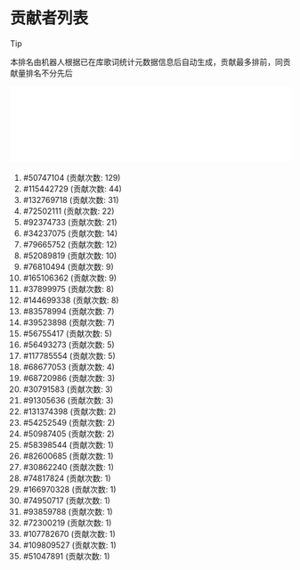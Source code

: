 # 贡献者列表

> [!TIP]
> 本排名由机器人根据已在库歌词统计元数据信息后自动生成，贡献最多排前，同贡献量排名不分先后

![贡献者头像画廊](./CONTRIBUTORS.svg)

1. #50747104 (贡献次数: 129)
2. #115442729 (贡献次数: 44)
3. #132769718 (贡献次数: 31)
4. #72502111 (贡献次数: 22)
5. #92374733 (贡献次数: 21)
6. #34237075 (贡献次数: 14)
7. #79665752 (贡献次数: 12)
8. #52089819 (贡献次数: 10)
9. #76810494 (贡献次数: 9)
10. #165106362 (贡献次数: 9)
11. #37899975 (贡献次数: 8)
12. #144699338 (贡献次数: 8)
13. #83578994 (贡献次数: 7)
14. #39523898 (贡献次数: 7)
15. #56755417 (贡献次数: 5)
16. #56493273 (贡献次数: 5)
17. #117785554 (贡献次数: 5)
18. #68677053 (贡献次数: 4)
19. #68720986 (贡献次数: 3)
20. #30791583 (贡献次数: 3)
21. #91305636 (贡献次数: 3)
22. #131374398 (贡献次数: 2)
23. #54252549 (贡献次数: 2)
24. #50987405 (贡献次数: 2)
25. #58398544 (贡献次数: 1)
26. #82600685 (贡献次数: 1)
27. #30862240 (贡献次数: 1)
28. #74817824 (贡献次数: 1)
29. #166970328 (贡献次数: 1)
30. #74950717 (贡献次数: 1)
31. #93859788 (贡献次数: 1)
32. #72300219 (贡献次数: 1)
33. #107782670 (贡献次数: 1)
34. #109809527 (贡献次数: 1)
35. #51047891 (贡献次数: 1)
